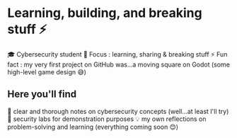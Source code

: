 # Learning, building, and breaking stuff ⚡

🎓 Cybersecurity student
🔭 Focus : learning, sharing & breaking stuff
⚡ Fun fact : my very first project on GitHub was...a moving square on Godot (some high-level game design 😅)

## Here you'll find
📝 clear and thorough notes on cybersecurity concepts (well...at least I'll try)
🧪 security labs for demonstration purposes
💡 my own reflections on problem-solving and learning
(everything coming soon 😊)
<!--
Here are some ideas to get you started:

- 🔭 I’m currently working on ...
- 🌱 I’m currently learning ...
- 👯 I’m looking to collaborate on ...
- 🤔 I’m looking for help with ...
- 💬 Ask me about ...
- 📫 How to reach me: ...
- 😄 Pronouns: ...
- ⚡ Fun fact: ...
-->
